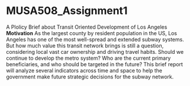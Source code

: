 # MUSA508_Assignment1
A Plolicy Brief about Transit Oriented Development of Los Angeles
**Motivation**
As the largest county by resident population in the US, Los Angeles has one of the most well-spread and extended subway systems. But how much value this transit network brings is still a question, considering local vast car ownership and driving travel habits. Should we continue to develop the metro system? Who are the current primary beneficiaries, and who should be targeted in the future? This brief report will analyze several indicators across time and space to help the government make future strategic decisions for the subway network.
